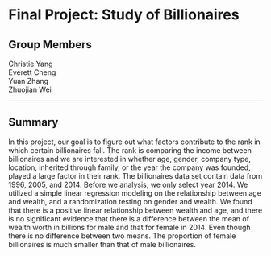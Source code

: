 # Final Project: Study of Billionaires

## Group Members
Christie Yang  
Everett Cheng  
Yuan Zhang  
Zhuojian Wei  

<hr>

## Summary
In this project, our goal is to figure out what factors contribute to the rank in which certain billionaires fall. The rank is comparing the income between billionaires and we are interested in whether age, gender, company type, location, inherited through family, or the year the company was founded, played a large factor in their rank. The billionaires data set contain data from 1996, 2005, and 2014. Before we analysis, we only select year 2014.
We utilized a simple linear regression modeling on the relationship between age and wealth, and a randomization testing on gender and wealth. We found that there is a positive linear relationship between wealth and age, and there is no significant evidence that there is a difference between the mean of wealth worth in billions for male and that for female in 2014. Even though there is no difference between two means. The proportion of female billionaires is much smaller than that of male billionaires.
